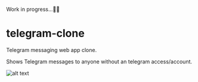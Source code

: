 Work in progress...👨‍💻

# telegram-clone
Telegram messaging web app clone.

Shows Telegram messages to anyone without an telegram access/account.

![alt text](https://github.com/jvictorjs/telegram-clone/blob/main/Screenshot%2022-07-05.png?raw=true)
